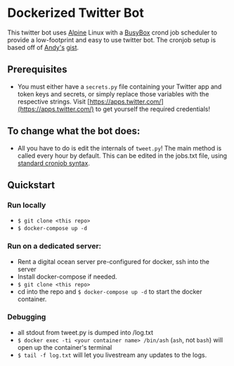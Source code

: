 # Dockerized Twitter Bot

This twitter bot uses [Alpine](https://alpinelinux.org/) Linux with a [BusyBox](https://busybox.net/about.html) crond job scheduler to provide a low-footprint and easy to use twitter bot. The cronjob setup is based off of [Andy's](https://github.com/andyshinn) [gist](https://gist.github.com/andyshinn/3ae01fa13cb64c9d36e7).

## Prerequisites
* You must either have a `secrets.py` file containing your Twitter app and token keys and secrets, or simply replace those variables with the respective strings. Visit [https://apps.twitter.com/](https://apps.twitter.com/) to get yourself the required credentials!

## To change what the bot does:
* All you have to do is edit the internals of `tweet.py`! The main method is called every hour by default. This can be edited in the jobs.txt file, using [standard cronjob syntax](https://crontab.guru).

## Quickstart

### Run locally
* `$ git clone <this repo>`
* `$ docker-compose up -d`

### Run on a dedicated server:
* Rent a digital ocean server pre-configured for docker, ssh into the server
* Install docker-compose if needed.
* `$ git clone <this repo>`
* cd into the repo and `$ docker-compose up -d` to start the docker container.

### Debugging
* all stdout from tweet.py is dumped into /log.txt
* `$ docker exec -ti <your container name> /bin/ash` (`ash`, not `bash`) will open up the container's terminal
* `$ tail -f log.txt` will let you livestream any updates to the logs.
